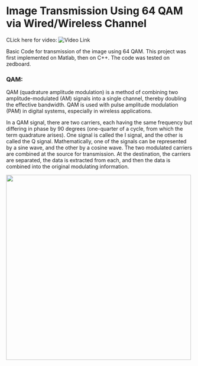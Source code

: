 # Image Transmission Using 64 QAM via Wired/Wireless Channel

CLick here for video: ![Video Link](https://www.youtube.com/watch?v=-MvTl2pfDNA&ab_channel=HARSHMITTAL)

Basic Code for transmission of the image using 64 QAM. This project was first implemented on Matlab, then on C++. The code was tested on zedboard.


### QAM:

QAM (quadrature amplitude modulation) is a method of combining two amplitude-modulated (AM) signals into a single channel, thereby doubling the effective bandwidth. 
QAM is used with pulse amplitude modulation (PAM) in digital systems, especially in wireless applications.

In a QAM signal, there are two carriers, each having the same frequency but differing in phase by 90 degrees (one-quarter of a cycle, from which the term quadrature arises).
One signal is called the I signal, and the other is called the Q signal. Mathematically, one of the signals can be represented by a sine wave, and the other by a cosine wave. 
The two modulated carriers are combined at the source for transmission. 
At the destination, the carriers are separated, the data is extracted from each, and then the data is combined into the original modulating information.

<img align="center" src="https://www.electronics-notes.com/images/quadrature-amplitude-modulation-64qam-constellation-02.svg" width=500>

